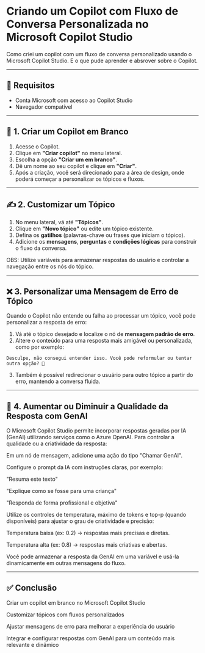 # Criando um Copilot com Fluxo de Conversa Personalizada no Microsoft Copilot Studio

Como criei um copilot com um fluxo de conversa personalizado usando o Microsoft Copilot Studio. E o que pude aprender e absrover sobre o Copilot.

---

## 🧠 Requisitos

- Conta Microsoft com acesso ao Copilot Studio
- Navegador compatível 

---

## 🚀 1. Criar um Copilot em Branco

1. Acesse o Copilot.
2. Clique em **"Criar copilot"** no menu lateral.
3. Escolha a opção **"Criar um em branco"**.
4. Dê um nome ao seu copilot e clique em **"Criar"**.
5. Após a criação, você será direcionado para a área de design, onde poderá começar a personalizar os tópicos e fluxos.

---

## ✍️ 2. Customizar um Tópico

1. No menu lateral, vá até **"Tópicos"**.
2. Clique em **"Novo tópico"** ou edite um tópico existente.
3. Defina os **gatilhos** (palavras-chave ou frases que iniciam o tópico).
4. Adicione os **mensagens**, **perguntas** e **condições lógicas** para construir o fluxo da conversa.

OBS: Utilize variáveis para armazenar respostas do usuário e controlar a navegação entre os nós do tópico.

---

## ❌ 3. Personalizar uma Mensagem de Erro de Tópico

Quando o Copilot não entende ou falha ao processar um tópico, você pode personalizar a resposta de erro:

1. Vá até o tópico desejado e localize o nó de **mensagem padrão de erro**.
2. Altere o conteúdo para uma resposta mais amigável ou personalizada, como por exemplo:

```text
Desculpe, não consegui entender isso. Você pode reformular ou tentar outra opção? 🙂
```
3. Também é possível redirecionar o usuário para outro tópico a partir do erro, mantendo a conversa fluida.

---

## 🧬 4. Aumentar ou Diminuir a Qualidade da Resposta com GenAI

O Microsoft Copilot Studio permite incorporar respostas geradas por IA (GenAI) utilizando serviços como o Azure OpenAI. Para controlar a qualidade ou a criatividade da resposta:

Em um nó de mensagem, adicione uma ação do tipo "Chamar GenAI".

Configure o prompt da IA com instruções claras, por exemplo:

"Resuma este texto"

"Explique como se fosse para uma criança"

"Responda de forma profissional e objetiva"

Utilize os controles de temperatura, máximo de tokens e top-p (quando disponíveis) para ajustar o grau de criatividade e precisão:

Temperatura baixa (ex: 0.2) → respostas mais precisas e diretas.

Temperatura alta (ex: 0.8) → respostas mais criativas e abertas.

Você pode armazenar a resposta da GenAI em uma variável e usá-la dinamicamente em outras mensagens do fluxo.

---

## ✅ Conclusão

Criar um copilot em branco no Microsoft Copilot Studio

Customizar tópicos com fluxos personalizados

Ajustar mensagens de erro para melhorar a experiência do usuário

Integrar e configurar respostas com GenAI para um conteúdo mais relevante e dinâmico
